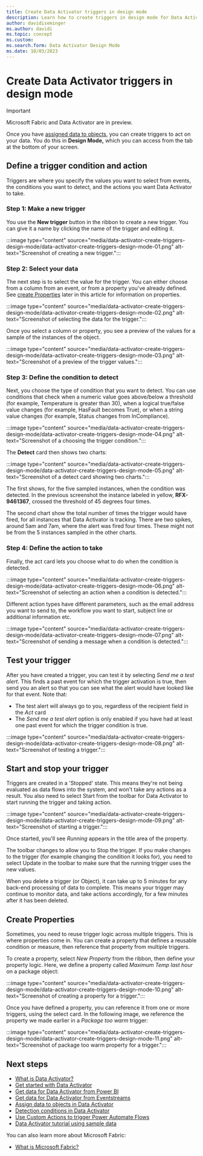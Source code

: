 ```yaml
---
title: Create Data Activator triggers in design mode
description: Learn how to create triggers in design mode for Data Activator.
author: davidiseminger
ms.author: davidi
ms.topic: concept
ms.custom: 
ms.search.form: Data Activator Design Mode
ms.date: 10/03/2023
---
```


# Create Data Activator triggers in design mode

> [!IMPORTANT]
> Microsoft Fabric and Data Activator are in preview.

Once you have [assigned data to objects](data-activator-assign-data-objects.md#assign-data-to-objects-in-data-activator), you can create triggers to act on your data. You do this in **Design Mode,** which you can access from the tab at the bottom of your screen. 

## Define a trigger condition and action

Triggers are where you specify the values you want to select from events, the conditions you want to detect, and the actions you want Data Activator to take. 

### Step 1: Make a new trigger

You use the **New trigger** button in the ribbon to create a new trigger. You can give it a name by clicking the name of the trigger and editing it.

:::image type="content" source="media/data-activator-create-triggers-design-mode/data-activator-create-triggers-design-mode-01.png" alt-text="Screenshot of creating a new trigger.":::

### Step 2: Select your data

The next step is to select the value for the trigger. You can either choose from a column from an event, or from a property you’ve already defined. See [create Properties](#create-properties) later in this article for information on properties.

:::image type="content" source="media/data-activator-create-triggers-design-mode/data-activator-create-triggers-design-mode-02.png" alt-text="Screenshot of selecting the data for the trigger.":::

Once you select a column or property, you see a preview of the values for a sample of the instances of the object.

:::image type="content" source="media/data-activator-create-triggers-design-mode/data-activator-create-triggers-design-mode-03.png" alt-text="Screenshot of a preview of the trigger values.":::

### Step 3: Define the condition to detect

Next, you choose the type of condition that you want to detect. You can use conditions that check when a numeric value goes above/below a threshold (for example, Temperature is greater than 30), when a logical true/false value changes (for example, HasFault becomes True), or when a string value changes (for example, Status changes from InCompliance).

:::image type="content" source="media/data-activator-create-triggers-design-mode/data-activator-create-triggers-design-mode-04.png" alt-text="Screenshot of a choosing the trigger condition.":::

The **Detect** card then shows two charts:

:::image type="content" source="media/data-activator-create-triggers-design-mode/data-activator-create-triggers-design-mode-05.png" alt-text="Screenshot of a detect card showing two charts.":::

The first shows, for the five sampled instances, when the condition was detected. In the previous screenshot the instance labeled in yellow, **RFX-9461367**, crossed the threshold of 45 degrees four times. 

The second chart show the total number of times the trigger would have fired, for all instances that Data Activator is tracking. There are two spikes, around 5am and 7am, where the alert was fired four times. These might not be from the 5 instances sampled in the other charts.

### Step 4: Define the action to take

Finally, the act card lets you choose what to do when the condition is detected.

:::image type="content" source="media/data-activator-create-triggers-design-mode/data-activator-create-triggers-design-mode-06.png" alt-text="Screenshot of selecting an action when a condition is detected.":::

Different action types have different parameters, such as the email address you want to send to, the workflow you want to start, subject line or additional information etc.

:::image type="content" source="media/data-activator-create-triggers-design-mode/data-activator-create-triggers-design-mode-07.png" alt-text="Screenshot of sending a message when a condition is detected.":::

## Test your trigger

After you have created a trigger, you can test it by selecting *Send me a test alert*. This finds a past event for which the trigger activation is true, then send you an alert so that you can see what the alert would have looked like for that event. Note that:

* The test alert will always go to you, regardless of the recipient field in the *Act* card
* The *Send me a test alert* option is only enabled if you have had at least one past event for which the trigger condition is true.

:::image type="content" source="media/data-activator-create-triggers-design-mode/data-activator-create-triggers-design-mode-08.png" alt-text="Screenshot of testing a trigger.":::


## Start and stop your trigger

Triggers are created in a 'Stopped' state. This means they're not being evaluated as data flows into the system, and won't take any actions as a result. You also need to select Start from the toolbar for Data Activator to start running the trigger and taking action. 

:::image type="content" source="media/data-activator-create-triggers-design-mode/data-activator-create-triggers-design-mode-09.png" alt-text="Screenshot of starting a trigger.":::

Once started, you'll see *Running* appears in the title area of the property.

The toolbar changes to allow you to Stop the trigger. If you make changes to the trigger (for example changing the condition it looks for), you need to select Update in the toolbar to make sure that the running trigger uses the new values.

When you delete a trigger (or Object), it can take up to 5 minutes for any back-end processing of data to complete. This means your trigger may continue to monitor data, and take actions accordingly, for a few minutes after it has been deleted.

## Create Properties

Sometimes, you need to reuse trigger logic across multiple triggers. This is where properties come in. You can create a property that defines a reusable condition or measure, then reference that property from multiple triggers.

To create a property, select *New Property* from the ribbon, then define your property logic. Here, we define a property called *Maximum Temp last hour* on a package object:

:::image type="content" source="media/data-activator-create-triggers-design-mode/data-activator-create-triggers-design-mode-10.png" alt-text="Screenshot of creating a property for a trigger.":::

Once you have defined a property, you can reference it from one or more triggers, using the select card. In the following image, we reference the property we made earlier in a *Package too warm* trigger:

:::image type="content" source="media/data-activator-create-triggers-design-mode/data-activator-create-triggers-design-mode-11.png" alt-text="Screenshot of package too warm property for a trigger.":::

## Next steps

* [What is Data Activator?](data-activator-introduction.md)
* [Get started with Data Activator](data-activator-get-started.md)
* [Get data for Data Activator from Power BI](data-activator-get-data-power-bi.md)
* [Get data for Data Activator from Eventstreams](data-activator-get-data-eventstreams.md)
* [Assign data to objects in Data Activator](data-activator-assign-data-objects.md)
* [Detection conditions in Data Activator](data-activator-detection-conditions.md)
* [Use Custom Actions to trigger Power Automate Flows](data-activator-trigger-power-automate-flows.md)
* [Data Activator tutorial using sample data](data-activator-tutorial.md)

You can also learn more about Microsoft Fabric:

* [What is Microsoft Fabric?](../get-started/microsoft-fabric-overview.md)
